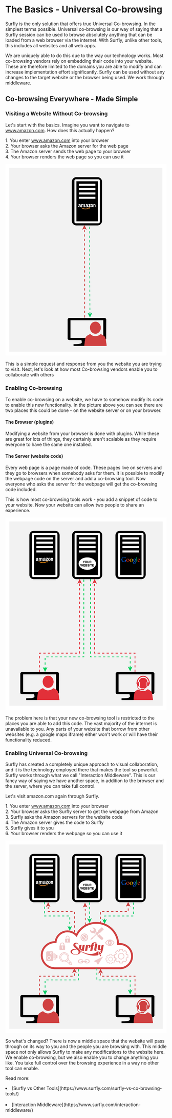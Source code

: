 # The Basics - Universal Co-browsing

Surfly is the only solution that offers true Universal Co-browsing. In the simplest terms possible. Universal co-browsing is our way of saying that a Surfly session can be used to browse absolutely anything that can be loaded from a web browser via the internet. With Surfly, unlike other tools, this includes all websites and all web apps.

We are uniquely able to do this due to the way our technology works. Most co-browsing vendors rely on embedding their code into your website. These are therefore limited to the domains you are able to modify and can increase implementation effort significantly. Surfly can be used without any changes to the target website or the browser being used. We work through middleware.

## Co-browsing Everywhere - Made Simple

### Visiting a Website Without Co-browsing

Let's start with the basics. Imagine you want to navigate to www.amazon.com. How does this actually happen?

<span class="red bold">1.</span> You enter www.amazon.com into your browser <br>
<span class="red bold">2.</span> Your browser asks the Amazon server for the web page <br>
<span class="red bold">3.</span> The Amazon server sends the web page to your browser <br>
<span class="red bold">4.</span> Your browser renders the web page so you can use it <br>

<div class=image-container>
<img class="medium-image" src="https://raw.githubusercontent.com/JSPOON3R/JSPOON3R.github.io/main/guide/images/request.png" alt="Medium Image">
</div>

This is a simple request and response from you the website you are trying to visit. Next, let's look at how most Co-browsing vendors enable you to collaborate with others 


### Enabling Co-browsing

To enable co-browsing on a website, we have to somehow modify its code to enable this new functionality. In the picture above you can see there are two places this could be done - on the website server or on your browser.

#### The Browser (plugins)

Modifying a website from your browser is done with plugins. While these are great for lots of things, they certainly aren't scalable as they require everyone to have the same one installed. 

#### The Server (website code)

Every web page is a page made of code. These pages live on servers and they go to browsers when somebody asks for them. It is possible to modify the webpage code on the server and add a co-browsing tool. Now everyone who asks the server for the webpage will get the co-browsing code included. 

This is how most co-browsing tools work - you add a snippet of code to your website. Now your website can allow two people to share an experience. 

<div class=image-container>
<img class="medium-image" src="https://raw.githubusercontent.com/JSPOON3R/JSPOON3R.github.io/main/guide/images/embedded.png" alt="Medium Image">
</div>

The problem here is that your new co-browsing tool is restricted to the places you are able to add this code. The vast majority of the internet is unavailable to you. Any parts of your website that borrow from other websites (e.g. a google maps iframe) either won't work or will have their functionality reduced. 

### Enabling Universal Co-browsing

Surfly has created a completely unique approach to visual collaboration, and it is the technology employed there that makes the tool so powerful. Surfly works through what we call "Interaction Middleware". This is our fancy way of saying we have another space, in addition to the browser and the server, where you can take full control. 

Let's visit amazon.com again through Surfly. 

<span class="red bold">1.</span> You enter www.amazon.com into your browser <br>
<span class="red bold">2.</span> Your browser asks the Surfly server to get the webpage from Amazon <br>
<span class="red bold">3.</span> Surfly asks the Amazon servers for the website code <br>
<span class="red bold">4.</span> The Amazon server gives the code to Surfly <br>
<span class="red bold">5.</span> Surfly gives it to you <br>
<span class="red bold">6.</span> Your browser renders the webpage so you can use it <br>

<div class=image-container>
<img class="medium-image" src="https://raw.githubusercontent.com/JSPOON3R/JSPOON3R.github.io/main/guide/images/Surfly.png" alt="Medium Image">
</div>

So what's changed? There is now a middle space that the website will pass through on its way to you and the people you are browsing with. This middle space not only allows Surfly to make any modifications to the website here. We enable co-browsing, but we also enable you to change anything you like. You take full control over the browsing experience in a way no other tool can enable. 

Read more:<br>
<li class="red bold"><a class="dark-gray normal-font">[Surfly vs Other Tools](https://www.surfly.com/surfly-vs-co-browsing-tools/)<br></a></li><br>
<li class="red bold"><a class="dark-gray normal-font">[Interaction Middleware](https://www.surfly.com/interaction-middleware/)<br></a></li><br>
